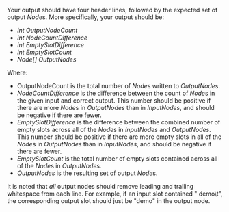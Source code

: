 Your output should have four header lines, followed by the expected set of output *Node*s. More specifically, your output should be:

* _int_ *OutputNodeCount*
* _int_ *NodeCountDifference*
* _int_ *EmptySlotDifference*
* _int_ *EmptySlotCount*
* _Node\[\]_ *OutputNodes*

Where:

+ OutputNodeCount is the total number of *Node*s written to *OutputNodes*.
+ *NodeCountDifference* is the difference between the count of *Node*s in the given input and correct output. This number should be positive if there are more *Node*s in *OutputNodes* than in *InputNodes*, and should
be negative if there are fewer.
+ *EmptySlotDifference* is the difference between the combined number of empty slots across all of the *Node*s in *InputNodes* and *OutputNodes*. This number should be positive if there are more empty slots in all of the *Node*s in *OutputNodes* than in *InputNodes*, and should be negative if there are fewer.
+ *EmptySlotCount* is the total number of empty slots contained across all of the *Node*s in *OutputNodes*.
+ *OutputNodes* is the resulting set of output *Node*s.

It is noted that _all_ output nodes should remove leading and trailing whitespace from each line. For example, if an input slot contained "  demo\\t", the corresponding
output slot should just be "demo" in the output node.